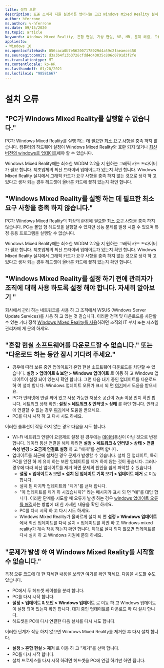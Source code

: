 ```yaml
---
title: 설치 오류
description: 표준 소비자 지원 설명서를 벗어나는 고급 Windows Mixed Reality 설치 오류 문제 해결
author: hferrone
ms.author: v-hferrone
ms.date: 09/15/2020
ms.topic: article
keywords: Windows Mixed Reality, 혼합 현실, 가상 현실, VR, MR, 문제 해결, 오류, 도움말, 지원, 설치
appliesto:
- Windows 10
ms.openlocfilehash: 056caca0b7e562007178929d4a59c2faeaece450
ms.sourcegitcommit: d3a3b4f13b3728cfdd4d43035c806c0791d3f2fe
ms.translationtype: MT
ms.contentlocale: ko-KR
ms.lasthandoff: 01/20/2021
ms.locfileid: "98581667"
---
```

# <a name="installation-errors"></a>설치 오류

## <a name="your-pc-cant-run-windows-mixed-reality"></a>"PC가 Windows Mixed Reality를 실행할 수 없습니다."

PC가 Windows Mixed Reality를 실행 하는 데 필요한 [최소 요구 사항을](https://support.microsoft.com/help/4039260/windows-10-mixed-reality-pc-hardware-guidelines) 충족 하지 않습니다. 컴퓨터의 하드웨어 설정이 Windows Mixed Reality와 호환 되지 않거나 [최신 버전의 windows로 업데이트](https://support.microsoft.com/help/12373/windows-update-faq)해야 할 수 있습니다. 

Windows Mixed Reality에는 최소한 WDDM 2.2을 지 원하는 그래픽 카드 드라이버가 필요 합니다. 제조업체의 최신 드라이버 업데이트가 있는지 확인 합니다. Windows Mixed Reality 설치에서 그래픽 카드가 요구 사항을 충족 하지 않는 것으로 생각 하 고 있다고 생각 되는 경우 헤드셋이 올바른 카드에 꽂혀 있는지 확인 합니다.

## <a name="youre-nearly-therethis-pc-doesnt-meet-the-minimum-requirements-needed-to-run-windows-mixed-reality"></a>"Windows Mixed Reality를 실행 하는 데 필요한 최소 요구 사항을 충족 하지 않습니다."

PC가 Windows Mixed Reality의 최상의 환경에 필요한 [최소 요구 사항을](https://support.microsoft.com/help/4039260/windows-10-mixed-reality-pc-hardware-guidelines) 충족 하지 않습니다. PC는 몰입 형 헤드셋을 실행할 수 있지만 성능 문제를 발생 시킬 수 있으며 특정 응용 프로그램을 실행할 수 없습니다.

Windows Mixed Reality에는 최소한 WDDM 2.2을 지 원하는 그래픽 카드 드라이버가 필요 합니다. 제조업체의 최신 드라이버 업데이트가 있는지 확인 합니다. Windows Mixed Reality 설치에서 그래픽 카드가 요구 사항을 충족 하지 않는 것으로 생각 하 고 있다고 생각 되는 경우 헤드셋이 올바른 카드에 꽂혀 있는지 확인 합니다.

## <a name="before-we-can-set-up-windows-mixed-reality-your-administrator-will-need-to-enable-it-for-your-organization-learn-more"></a>"Windows Mixed Reality를 설정 하기 전에 관리자가 조직에 대해 사용 하도록 설정 해야 합니다. 자세히 알아보기 "

회사에서 관리 하는 네트워크를 사용 하 고 조직에서 WSUS (Windows Server Update Services)를 사용 하 고 있는 것 같습니다. 이러한 정책 및 다운로드를 차단할 수 있는 기타 정책 [Windows Mixed Reality를 사용](/windows/application-management/manage-windows-mixed-reality#enable)하려면 조직의 IT 부서 또는 시스템 관리자에 게 문의 하세요.

## <a name="we-couldnt-download-the-mixed-reality-software-or-hang-tight-while-we-do-some-downloading"></a>"혼합 현실 소프트웨어를 다운로드할 수 없습니다." 또는 "다운로드 하는 동안 잠시 기다려 주세요."

* 경우에 따라 보류 중인 업데이트가 혼합 현실 소프트웨어 다운로드를 차단할 수 있습니다. **설정 > 업데이트 & 보안 > Windows 업데이트** 로 이동 하 고 Windows 업데이트이 설정 되어 있는지 확인 합니다. 그런 다음 대기 중인 업데이트를 다운로드 하 여 설치 합니다. Windows 업데이트 오류가 표시 되 면 [여기](https://support.microsoft.com/help/10164/fix-windows-update-errors)에서 도움을 받으세요.
* PC가 인터넷에 연결 되어 있고 사용 가능한 저장소 공간이 2gb 이상 인지 확인 합니다. 네트워크 상태 확인: **설정 > 네트워크 & 인터넷 > 상태** 를 확인 합니다. 인터넷에 연결할 수 없는 경우 [여기](https://support.microsoft.com/help/10741/windows-10-fix-network-connection-issues)에서 도움을 받으세요.  
* PC를 다시 시작 하 고 다시 시도 하세요. 

이러한 솔루션이 작동 하지 않는 경우 다음을 시도 합니다.
* Wi-Fi 네트워크 연결이 요금제로 설정 된 경우에는 [데이터](https://support.microsoft.com//help/17452/windows-metered-internet-connections-faq)통신이 아닌 것으로 변경 합니다. 데이터 통신 연결을 해제 하려면 **설정 > 네트워크 & 인터넷 > 상태 > 연결 속성 변경 > 요금제 연결로 설정** 하 고 "해제"를 선택 합니다.  
* 업데이트를 최근에 설치한 경우 문제가 발생할 수 있습니다. 설치 된 업데이트, 특히 PC를 안전 하 게 유지 하는 보안 업데이트를 제거 하지 않는 것이 좋습니다. 그러나 경우에 따라 최신 업데이트를 제거 하면 문제의 원인을 쉽게 파악할 수 있습니다. 
    * **설정 > 업데이트 & 보안 > 설치 된 업데이트 기록 보기 > 업데이트 제거** 로 이동 합니다.
    * 설치 된 마지막 업데이트와 "제거"를 선택 합니다.
    * "이 업데이트를 제거 하 시겠습니까?" 라는 메시지가 표시 되 면 "예"를 대답 합니다. 이러한 단계를 시도할 때 오류가 발생 하는 경우 [windows 업데이트 오류를 해결](https://support.microsoft.com//help/10164/fix-windows-update-errors)하는 방법에 대 한 자세한 내용을 확인 하세요. 
    * PC를 다시 시작 하 고 다시 시도 하세요. 
    * Windows Mixed Reality가 올바르게 설치 되 면 **설정 > Windows 업데이트** 에서 최신 업데이트를 다시 설치 > 업데이트를 확인 하 고 Windows mixed reality가 계속 작동 하는지 확인 합니다. 제대로 설치 되지 않으면 업데이트를 다시 설치 하 고 Windows 지원에 문의 하세요. 

## <a name="something-went-wrong-and-we-couldnt-start-windows-mixed-reality"></a>"문제가 발생 하 여 Windows Mixed Reality를 시작할 수 없습니다."
특정 오류 코드에 대 한 자세한 내용을 보려면 [여기](error-codes.md)를 확인 하세요. 다음을 시도할 수도 있습니다.

* PC에서 두 헤드셋 케이블을 분리 합니다.
* PC를 다시 시작 합니다.
* **설정 > 업데이트 & 보안 > Windows 업데이트** 로 이동 하 고 Windows 업데이트이 설정 되어 있는지 확인 합니다. 대기 중인 업데이트를 다운로드 하 여 설치 합니다.
* 헤드셋을 PC에 다시 연결한 다음 설치를 다시 시도 합니다.

이러한 단계가 작동 하지 않으면 Windows Mixed Reality를 제거한 후 다시 설치 합니다.
* **설정 > 혼합 현실 > 제거** 로 이동 하 고 "제거"를 선택 합니다. 
* PC를 다시 시작 합니다. 
* 설치 프로세스를 다시 시작 하려면 헤드셋을 PC에 연결 하기만 하면 됩니다.